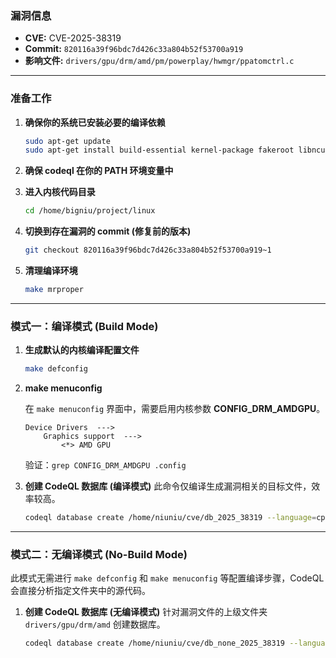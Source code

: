 ### **漏洞信息**

*   **CVE:** CVE-2025-38319
*   **Commit:** `820116a39f96bdc7d426c33a804b52f53700a919`
*   **影响文件:** `drivers/gpu/drm/amd/pm/powerplay/hwmgr/ppatomctrl.c`

---

### **准备工作**

1.  **确保你的系统已安装必要的编译依赖**

    ```bash
    sudo apt-get update
    sudo apt-get install build-essential kernel-package fakeroot libncurses5-dev libssl-dev ccache flex bison libelf-dev clang llvm
    ```

2.  **确保 codeql 在你的 PATH 环境变量中**

3.  **进入内核代码目录**

    ```bash
    cd /home/bigniu/project/linux
    ```

4.  **切换到存在漏洞的 commit (修复前的版本)**

    ```bash
    git checkout 820116a39f96bdc7d426c33a804b52f53700a919~1
    ```

5.  **清理编译环境**

    ```bash
    make mrproper
    ```

---

### **模式一：编译模式 (Build Mode)**

1.  **生成默认的内核编译配置文件**

    ```bash
    make defconfig
    ```

2.  **make menuconfig**

    在 `make menuconfig` 界面中，需要启用内核参数 **CONFIG_DRM_AMDGPU**。

    ```text
    Device Drivers  --->
        Graphics support  --->
            <*> AMD GPU
    ```

    验证：`grep CONFIG_DRM_AMDGPU .config`

3.  **创建 CodeQL 数据库 (编译模式)**
    此命令仅编译生成漏洞相关的目标文件，效率较高。

    ```bash
    codeql database create /home/niuniu/cve/db_2025_38319 --language=cpp --command="make CC=clang-15 LLVM=1 drivers/gpu/drm/amd/pm/powerplay/hwmgr/ppatomctrl.o"
    ```

---

### **模式二：无编译模式 (No-Build Mode)**

此模式无需进行 `make defconfig` 和 `make menuconfig` 等配置编译步骤，CodeQL 会直接分析指定文件夹中的源代码。

1.  **创建 CodeQL 数据库 (无编译模式)**
    针对漏洞文件的上级文件夹 `drivers/gpu/drm/amd` 创建数据库。

    ```bash
    codeql database create /home/niuniu/cve/db_none_2025_38319 --language=cpp --source-root=/home/niuniu/linux/drivers/gpu/drm/amd --build-mode=none
    ```